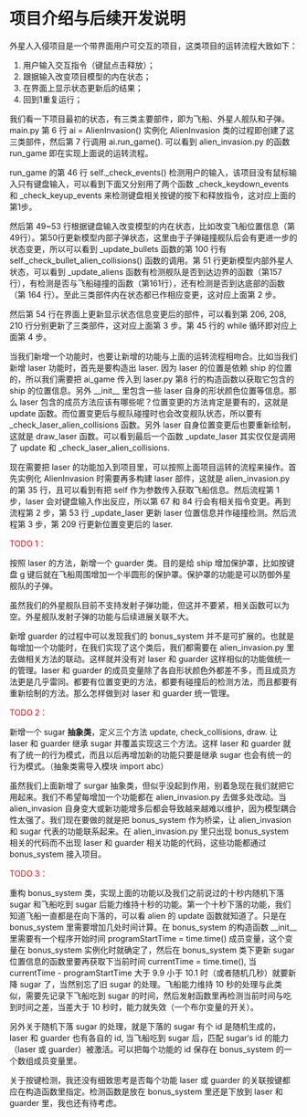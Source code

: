 # 项目介绍与后续开发说明

外星人入侵项目是一个带界面用户可交互的项目，这类项目的运转流程大致如下：

1. 用户输入交互指令（键鼠点击释放）；
2. 跟据输入改变项目模型的内在状态；
3. 在界面上显示状态更新后的结果；
4. 回到1重复运行；

我们看一下项目最初的状态，有三类主要部件，即为飞船、外星人舰队和子弹。main.py 第 6 行 ai = AlienInvasion()  实例化 AlienInvasion 类的过程即创建了这三类部件，然后第 7 行调用   ai.run_game(). 可以看到 alien_invasion.py 的函数 run_game 即在实现上面说的运转流程。

run_game  的第 46 行 self._check_events() 检测用户的输入，该项目没有鼠标输入只有键盘输入，可以看到下面又分别用了两个函数 _check_keydown_events 和 _check_keyup_events 来检测键盘相关按键的按下和释放指令，这对应上面的第1步。

然后第 49~53 行根据键盘输入改变模型的内在状态，比如改变飞船位置信息（第49行）。第50行更新模型内部子弹状态，这里由于子弹碰撞舰队后会有更进一步的状态变更，所以可以看到 _update_bullets 函数的第 100 行有 self.\_check_bullet_alien_collisions() 函数的调用。第 51 行更新模型内部外星人状态，可以看到 _update_aliens 函数有检测舰队是否到达边界的函数（第157行），有检测是否与飞船碰撞的函数（第161行），还有检测是否到达底部的函数（第 164 行）。至此三类部件内在状态都已作相应变更，这对应上面第 2 步。

然后第 54 行在界面上更新显示状态信息变更后的部件，可以看到第 206, 208, 210 行分别更新了三类部件，这对应上面第 3 步。第 45 行的 while 循环即对应上面第 4 步。



当我们新增一个功能时，也要让新增的功能与上面的运转流程相吻合。比如当我们新增 laser 功能时，首先是要构造出 laser. 因为 laser 的位置是依赖 ship 的位置的，所以我们需要把 ai_game 传入到 laser.py 第8 行的构造函数以获取它包含的 ship 的位置信息。另外 \_\_init\_\_  里包含一些 laser 自身的形状颜色位置等信息。那么 laser 包含的成员方法应该有哪些呢？位置变更的方法肯定是要有的，这就是 update 函数。而位置变更后与舰队碰撞时也会改变舰队状态，所以要有 _check_laser_alien_collisions 函数。另外 laser 自身位置变更后也要重新绘制，这就是 draw_laser 函数。可以看到最后一个函数 _update_laser 其实仅仅是调用了 update 和 _check_laser_alien_collisions.

现在需要把 laser 的功能加入到项目里，可以按照上面项目运转的流程来操作。首先实例化 AlienInvasion 时需要再多构建 laser 部件，这就是 alien_invasion.py 的第 35 行，且可以看到有把 self 作为参数传入获取飞船信息。然后流程第 1 步，laser 会对键盘输入作出反应，所以第 67 和 84 行会有相关指令变更。再到流程第 2 步，第 53 行 _update_laser 更新 laser 位置信息并作碰撞检测。然后流程第 3 步，第 209 行更新位置变更后的 laser.



 <font color=red>TODO 1：</font>

按照 laser 的方法，新增一个 guarder 类。目的是给 ship 增加保护罩，比如按键盘 g 键后就在飞船周围增加一个半圆形的保护罩。保护罩的功能是可以防御外星舰队的子弹。

虽然我们的外星舰队目前不支持发射子弹功能，但这并不要紧，相关函数可以为空。外星舰队发射子弹的功能与后续进展关联不大。



新增 guarder 的过程中可以发现我们的 bonus_system 并不是可扩展的。也就是每增加一个功能时，在我们实现了这个类后，我们都需要在 alien_invasion.py 里去做相关方法的联动。这样就并没有对 laser 和 guarder 这样相似的功能做统一的管理。laser 和 guarder 的成员变量除了各自形状颜色外都差不多，而且成员方法更是几乎雷同。都要有位置变更的方法，都要有碰撞后的检测方法，而且都要有重新绘制的方法。那么怎样做到对 laser 和 guarder 统一管理。



 <font color=red>TODO 2：</font>

新增一个 sugar **抽象类**，定义三个方法 update, check_collisions, draw. 让 laser 和 guarder 继承 sugar 并覆盖实现这三个方法。这样 laser 和 guarder 就有了统一的行为模式，而且以后再增加新的功能只要是继承 sugar 也会有统一的行为模式。（抽象类需导入模块 import abc）



虽然我们上面新增了 surgar 抽象类，但似乎没起到作用，别着急现在我们就把它用起来。我们不希望每增加一个功能都在 alien_invasion.py 去做多处改动。当 alien_invasion 自身变大或新功能增多后都会导致越来越难以维护，因为模型耦合性太强了。我们现在要做的就是把 bonus_system 作为桥梁，让 alien_invasion 和 sugar 代表的功能联系起来。在 alien_invasion.py 里只出现 bonus_system 相关的代码而不出现 laser 和 guarder 相关功能的代码，这些功能都通过 bonus_system 接入项目。



 <font color=red>TODO 3：</font>

重构 bonus_system 类，实现上面的功能以及我们之前说过的十秒内随机下落 sugar 和飞船吃到 sugar 后能力维持十秒的功能。第一个十秒下落的功能，我们知道飞船一直都是在向下落的，可以看 alien 的 update 函数就知道了。只是在 bonus_system 里需要增加几处时间计算。在 bonus_system 的构造函数 \_\_init\_\_  里需要有一个程序开始时间 programStartTime = time.time() 成员变量，这个变量在 bonus_system 实例化时就确定了，然后在 bonus_system 类下更新 sugar 位置信息的函数里要再获取下当前时间 currentTime = time.time(), 当 currentTime - programStartTime 大于 9.9 小于 10.1 时（或者随机几秒）就要新降 sugar 了，当然别忘了旧 sugar 的处理。飞船能力维持 10 秒的处理与此类似，需要先记录下飞船吃到 sugar 的时间，然后发射函数里再检测当前时间与吃到时间之差，当差大于 10 秒时，能力就失效（一个布尔变量的开关）。

另外关于随机下落 sugar 的处理，就是下落的 sugar 有个 id 是随机生成的，laser 和 guarder 也有各自的 id, 当飞船吃到 sugar 后，匹配 sugar‘s id 的能力（laser 或 guarder）被激活。可以把每个功能的 id 保存在 bonus_system 的一个数组成员变量里。

关于按键检测，我还没有细致思考是否每个功能 laser 或 guarder 的关联按键都应在构造函数里指定。检测函数是放在 bonus_system 里还是下放到 laser 和 guarder 里，我也还有待考虑。

